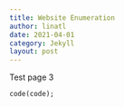 ```yaml
---
title: Website Enumeration
author: linatl
date: 2021-04-01
category: Jekyll
layout: post
---
```


Test page 3
```
code(code);

```


